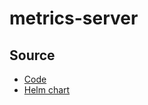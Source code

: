 # metrics-server

## Source

* [Code](https://github.com/kubernetes-sigs/metrics-server)
* [Helm chart](https://github.com/kubernetes-sigs/metrics-server/tree/master/charts/metrics-server)
